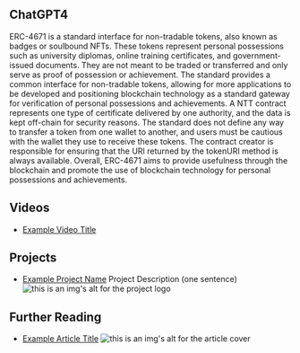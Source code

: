 ## ChatGPT4

ERC-4671 is a standard interface for non-tradable tokens, also known as badges or soulbound NFTs. These tokens represent personal possessions such as university diplomas, online training certificates, and government-issued documents. They are not meant to be traded or transferred and only serve as proof of possession or achievement. The standard provides a common interface for non-tradable tokens, allowing for more applications to be developed and positioning blockchain technology as a standard gateway for verification of personal possessions and achievements. A NTT contract represents one type of certificate delivered by one authority, and the data is kept off-chain for security reasons. The standard does not define any way to transfer a token from one wallet to another, and users must be cautious with the wallet they use to receive these tokens. The contract creator is responsible for ensuring that the URI returned by the tokenURI method is always available. Overall, ERC-4671 aims to provide usefulness through the blockchain and promote the use of blockchain technology for personal possessions and achievements.

## Videos

- [Example Video Title](https://www.youtube.com/watch?v=TDGq4aeevgY)

## Projects

- [Example Project Name](https://xxxx.xxx/xxxxx) Project Description (one sentence) ![this is an img's alt for the project logo](https://xxxx.xxx/project-logo.xxx)

## Further Reading

- [Example Article Title](https://xxxx.xxx/xxxxx) ![this is an img's alt for the article cover](https://xxxx.xxx/article-cover.xxx)
